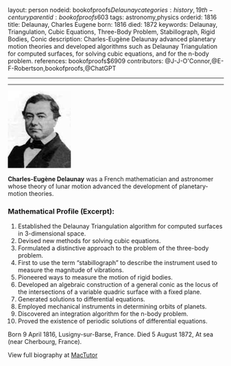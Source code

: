 layout: person
nodeid: bookofproofs$Delaunay
categories: history,19th-century
parentid: bookofproofs$603
tags: astronomy,physics
orderid: 1816
title: Delaunay, Charles Eugene
born: 1816
died: 1872
keywords: Delaunay, Triangulation, Cubic Equations, Three-Body Problem, Stabillograph, Rigid Bodies, Conic
description: Charles-Eugène Delaunay advanced planetary motion theories and developed algorithms such as Delaunay Triangulation for computed surfaces, for solving cubic equations, and for the n-body problem.
references: bookofproofs$6909
contributors: @J-J-O'Connor,@E-F-Robertson,bookofproofs,@ChatGPT

---



---

![Delaunay.jpg](https://github.com/bookofproofs/bookofproofs.github.io/blob/main/_sources/_assets/images/portraits/Delaunay.jpg?raw=true)

**Charles-Eugène Delaunay** was a French mathematician and astronomer whose theory of lunar motion advanced the development of planetary-motion theories.

### Mathematical Profile (Excerpt):
1. Established the Delaunay Triangulation algorithm for computed surfaces in 3-dimensional space.
2. Devised new methods for solving cubic equations.
3. Formulated a distinctive approach to the problem of the three-body problem.
4. First to use the term “stabillograph” to describe the instrument used to measure the magnitude of vibrations. 
5. Pioneered ways to measure the motion of rigid bodies.
6. Developed an algebraic construction of a general conic as the locus of the intersections of a variable quadric surface with a fixed plane.
7. Generated solutions to differential equations.
8. Employed mechanical instruments in determining orbits of planets.
9. Discovered an integration algorithm for the n-body problem.
10. Proved the existence of periodic solutions of differential equations.

Born 9 April 1816, Lusigny-sur-Barse, France. Died 5 August 1872, At sea (near Cherbourg, France).

View full biography at [MacTutor](https://mathshistory.st-andrews.ac.uk/Biographies/Delaunay/)
